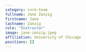 ```yaml
---
category: core-team
fullname: Jane Zanzig
firstname: Jane
lastname: Zanzig
role: "Instructor"
image: jane-zanzig.jpeg
affiliation: University of Chicago
positions: []
---
```

